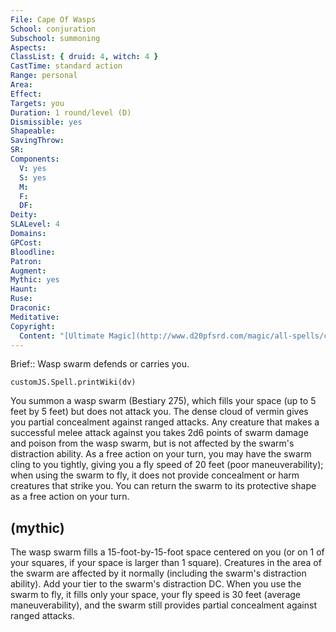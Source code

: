 ```yaml
---
File: Cape Of Wasps
School: conjuration
Subschool: summoning
Aspects: 
ClassList: { druid: 4, witch: 4 }
CastTime: standard action
Range: personal
Area: 
Effect: 
Targets: you
Duration: 1 round/level (D)
Dismissible: yes
Shapeable: 
SavingThrow: 
SR: 
Components:
  V: yes
  S: yes
  M: 
  F: 
  DF: 
Deity: 
SLALevel: 4
Domains: 
GPCost: 
Bloodline: 
Patron: 
Augment: 
Mythic: yes
Haunt: 
Ruse: 
Draconic: 
Meditative: 
Copyright:
  Content: "[Ultimate Magic](http://www.d20pfsrd.com/magic/all-spells/c/cape-of-wasps)"
---
```

Brief:: Wasp swarm defends or carries you.

```dataviewjs
customJS.Spell.printWiki(dv)
```

You summon a wasp swarm (Bestiary 275), which fills your space (up to 5 feet by 5 feet) but does not attack you. The dense cloud of vermin gives you partial concealment against ranged attacks. Any creature that makes a successful melee attack against you takes 2d6 points of swarm damage and poison from the wasp swarm, but is not affected by the swarm's distraction ability. As a free action on your turn, you may have the swarm cling to you tightly, giving you a fly speed of 20 feet (poor maneuverability); when using the swarm to fly, it does not provide concealment or harm creatures that strike you. You can return the swarm to its protective shape as a free action on your turn.


## (mythic)

The wasp swarm fills a 15-foot-by-15-foot space centered on you (or on 1 of your squares, if your space is larger than 1 square). Creatures in the area of the swarm are affected by it normally (including the swarm's distraction ability). Add your tier to the swarm's distraction DC. When you use the swarm to fly, it fills only your space, your fly speed is 30 feet (average maneuverability), and the swarm still provides partial concealment against ranged attacks.
